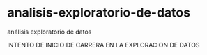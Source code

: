 # analisis-exploratorio-de-datos
análisis exploratorio de datos

INTENTO DE INICIO DE CARRERA EN LA EXPLORACION DE DATOS
